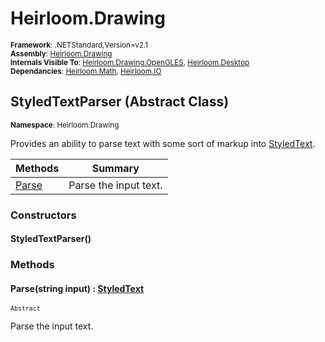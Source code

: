 # Heirloom.Drawing

<small>**Framework**: .NETStandard,Version=v2.1</small>  
<small>**Assembly**: [Heirloom.Drawing](../Heirloom.Drawing/Heirloom.Drawing.md)</small>  
<small>**Internals Visible To**: [Heirloom.Drawing.OpenGLES](../Heirloom.Drawing.OpenGLES/Heirloom.Drawing.OpenGLES.md), [Heirloom.Desktop](../Heirloom.Desktop/Heirloom.Desktop.md)</small>  
<small>**Dependancies**: [Heirloom.Math](../Heirloom.Math/Heirloom.Math.md), [Heirloom.IO](../Heirloom.IO/Heirloom.IO.md)</small>  

## StyledTextParser (Abstract Class)
<small>**Namespace**: Heirloom.Drawing</sub></small>  

Provides an ability to parse text with some sort of markup into [StyledText](Heirloom.Drawing.StyledText.md).

| Methods | Summary |
|---------|---------|
| [Parse](#PAR88BCC0BA) | Parse the input text. |

### Constructors

#### StyledTextParser()

### Methods

#### <a name="PAR88BCC0BA"></a>Parse(string input) : [StyledText](Heirloom.Drawing.StyledText.md)

<small>`Abstract`</small>

Parse the input text.


